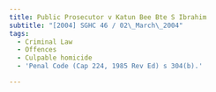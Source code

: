 ```yaml
---
title: Public Prosecutor v Katun Bee Bte S Ibrahim
subtitle: "[2004] SGHC 46 / 02\_March\_2004"
tags:
  - Criminal Law
  - Offences
  - Culpable homicide
  - 'Penal Code (Cap 224, 1985 Rev Ed) s 304(b).'

---
```


